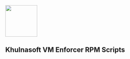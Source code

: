 <img src="https://avatars3.githubusercontent.com/u/12783832?s=200&v=4" height="100" width="100" />

## Khulnasoft VM Enforcer RPM Scripts